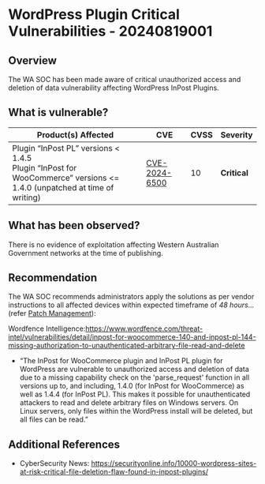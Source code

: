 # WordPress Plugin Critical Vulnerabilities - 20240819001

## Overview

The WA SOC has been made aware of critical unauthorized access and deletion of data vulnerability affecting WordPress InPost Plugins.  

## What is vulnerable?

| Product(s) Affected |  CVE   | CVSS          | Severity          |
| ------------------- |  ----------------- | ------------- | -------------------- |
| Plugin “InPost PL” versions < 1.4.5 </br> Plugin “InPost for WooCommerce” versions <= 1.4.0 (unpatched at time of writing)  | [CVE-2024-6500](https://nvd.nist.gov/vuln/detail/CVE-2024-6500) | 10 | **Critical** |

## What has been observed?

There is no evidence of exploitation affecting Western Australian Government networks at the time of publishing.

## Recommendation

The WA SOC recommends administrators apply the solutions as per vendor instructions to all affected devices within expected timeframe of *48 hours...* (refer [Patch Management](../guidelines/patch-management.md)):

Wordfence Intelligence:<https://www.wordfence.com/threat-intel/vulnerabilities/detail/inpost-for-woocommerce-140-and-inpost-pl-144-missing-authorization-to-unauthenticated-arbitrary-file-read-and-delete>
- “The InPost for WooCommerce plugin and InPost PL plugin for WordPress are vulnerable to unauthorized access and deletion of data due to a missing capability check on the 'parse_request' function in all versions up to, and including, 1.4.0 (for InPost for WooCommerce) as well as 1.4.4 (for InPost PL). This makes it possible for unauthenticated attackers to read and delete arbitrary files on Windows servers. On Linux servers, only files within the WordPress install will be deleted, but all files can be read.”

## Additional References

- CyberSecurity News: <https://securityonline.info/10000-wordpress-sites-at-risk-critical-file-deletion-flaw-found-in-inpost-plugins/>
